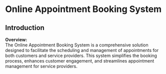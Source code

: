 # Online Appointment Booking System

## Introduction

**Overview:**  
The Online Appointment Booking System is a comprehensive solution designed to facilitate the scheduling and management of appointments for both customers and service providers. This system simplifies the booking process, enhances customer engagement, and streamlines appointment management for service providers.
